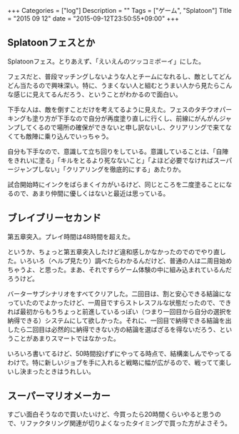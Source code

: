 +++
Categories = ["log"]
Description = ""
Tags = ["ゲーム", "Splatoon"]
Title = "2015 09 12"
date = "2015-09-12T23:50:55+09:00"
+++

## Splatoonフェスとか
Splatoonフェス。とりあえず、「えいえんのツッコミボーイ」にした。

フェスだと、普段マッチングしないような人とチームになれるし、敵としてどんどん当たるので興味深い。特に、うまくない人と組むとうまい人から見たらこんな感じに見えてるんだろう、ということがわかるので面白い。

下手な人は、敵を倒すことだけを考えてるように見えた。フェスのタチウオパーキングも塗り方が下手なので自分が再度塗り直しに行くし、前線にがんがんジャンプしてくるので場所の確保ができないと申し訳ないし、クリアリングで来てなくても敵陣に乗り込んでいっちゃう。

自分も下手なので、意識して立ち回りをしている。意識していることは、「自陣をきれいに塗る」「キルをとるより死なないこと」「よほど必要でなければスーパージャンプしない」「クリアリングを徹底的にする」あたりか。

試合開始時にインクをばらまくイカがいるけど、同じところを二度塗ることになるので、あまり仲間に優しくはないと最近は思っている。

## ブレイブリーセカンド
第五章突入。プレイ時間は48時間を超えた。

というか、ちょっと第五章突入したけど違和感しかなかったのでのでやり直した。いろいろ（ヘルプ見たり）調べたらわかるんだけど、普通の人は二周目始めちゃうよ、と思った。まあ、それですらゲーム体験の中に組み込まれているんだろうけど。

バーターサブシナリオをすべてクリアした。二回目は、割と安心できる結論になっていたのでよかったけど、一周目ですらストレスフルな状態だったので、できれば最初からもうちょっと前進しているっぽい（つまり一回目から自分の選択を納得できる）システムにして欲しかった。それに、一回目で納得できる結論を出したら二回目は必然的に納得できない方の結論を選ばざるを得ないだろう、ということがあまりスマートではなかった。

いろいろ書いてるけど、50時間投げずにやってる時点で、結構楽しんでやってるわけで。特に新しいジョブを手に入れると戦略に幅が広がるので、戦ってて楽しいし決まったときはうれしい。

## スーパーマリオメーカー
すごい面白そうなので買いたいけど、今買ったら20時間くらいやると思うので、リファクタリング関連が切りよくなったタイミングで買った方がよさそう。